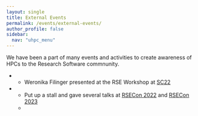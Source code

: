```yaml
---
layout: single  
title: External Events
permalink: /events/external-events/
author_profile: false
sidebar:
  nav: "uhpc_menu"
---
```


We have been a part of many events and activities to create awareness of HPCs to the Research Software commnunity.  


- - Weronika Filinger presented at the RSE Workshop at [SC22](https://us-rse.org/rse-hpc-2022/)
- - Put up a stall and gave several talks at [RSECon 2022](https://rsecon2022.society-rse.org/) and [RSECon 2023](https://rsecon23.society-rse.org/)
  - 
